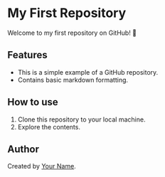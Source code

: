 # My First Repository
Welcome to my first repository on GitHub! 🎉

## Features
- This is a simple example of a GitHub repository.
- Contains basic markdown formatting.

## How to use
1. Clone this repository to your local machine.
2. Explore the contents.

## Author
Created by [Your Name](https://github.com/yourusername).
